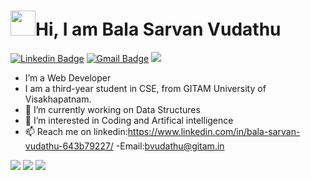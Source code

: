 # <img src="https://media.tenor.com/images/3b388fe03da271d2674faf85eb7c3fcd/tenor.gif" width=40 height=40 />Hi, I am Bala Sarvan Vudathu 
[![Linkedin Badge](https://img.shields.io/badge/-BalaSarvan-blue?style=social&logo=Linkedin&logoColor=blue&link=https://www.linkedin.com/in/bala-sarvan-vudathu-643b79227/)](https://www.linkedin.com/in/bala-sarvan-vudathu-643b79227/)
[![Gmail Badge](https://img.shields.io/badge/-GMail-c14438?style=social&logo=Gmail&logoColor=red&link=mailto:balasarvanvudathu@gmail.com)](mailto:balasarvanvudathu@gmail.com)
![](https://visitor-badge.glitch.me/badge?page_id=balasarvan12.balasarvan12)

- I’m a Web Developer
- I am a third-year student in CSE, from GITAM University of Visakhapatnam. 
- 🔭 I’m currently working on Data Structures
- 👀 I’m interested in Coding and Artifical intelligence
- 📫 Reach me on linkedin:https://www.linkedin.com/in/bala-sarvan-vudathu-643b79227/ -Email:bvudathu@gitam.in
<img src="https://github-readme-stats.vercel.app/api?username=balasarvan12&show_icons=true&theme=blue"/>
<img src="https://github-readme-stats.vercel.app/api/top-langs?username=balasarvan12&layout=compact"/>
<img src="https://github-readme-streak-stats.herokuapp.com/?user=balasarvan12"/>
<!---
BALASARVAN12/BALASARVAN12 is a ✨ special ✨ repository because its `README.md` (this file) appears on your GitHub profile.
You can click the Preview link to take a look at your changes.
--->
